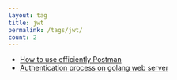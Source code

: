 ```yaml
---
layout: tag
title: jwt
permalink: /tags/jwt/
count: 2
---
```


- [How to use efficiently Postman](https://icreated.co/automate/connect/jwt/postman/2023/06/24/how-to-use-postman.html)
- [Authentication process on golang web server](https://kination.github.io/posts/2020-05-22-authentication-process-golang-web-part-1/)
